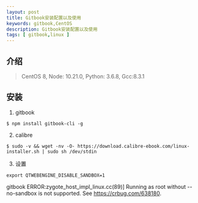 ```yaml
---
layout: post
title: Gitbook安装配置以及使用
keywords: gitbook,CentOS
description: Gitbook安装配置以及使用
tags: [ gitbook,linux ]
---
```


## 介绍
> CentOS 8, Node: 10.21.0, Python: 3.6.8, Gcc:8.3.1


## 安装
1. gitbook
```
$ npm install gitbook-cli -g
```

2. calibre
```
$ sudo -v && wget -nv -O- https://download.calibre-ebook.com/linux-installer.sh | sudo sh /dev/stdin
```

3. 设置
```
export QTWEBENGINE_DISABLE_SANDBOX=1
```
gitbook ERROR:zygote_host_impl_linux.cc(89)] Running as root without --no-sandbox is not supported. See https://crbug.com/638180.